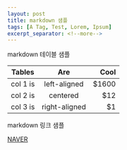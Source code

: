 ```yaml
---
layout: post
title: markdown 샘플 
tags: [A Tag, Test, Lorem, Ipsum]
excerpt_separator: <!--more-->
---
```


markdown 테이블 샘플 

| Tables   |      Are      |  Cool |
|----------|:-------------:|------:|
| col 1 is |  left-aligned | $1600 |
| col 2 is |    centered   |   $12 |
| col 3 is | right-aligned |    $1 |


<!--more-->

markdown 링크 샘플 

[NAVER](https://naver.com "링크 설명(title)을 작성하세요.")
